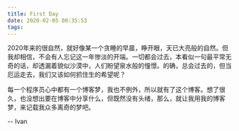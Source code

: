 ```yaml
---
title: First Day
date: 2020-02-05 00:35:53
tags: 
---
```


2020年来的很自然，就好像某一个贪睡的早晨，睁开眼，天已大亮般的自然。但我却相信，不会有人忘记这一年惨淡的开端。一切都会过去，本看似一句最平常无奇的话，却透漏着貌似沙漠中，人们盼望泉水般的憧憬。的确，总会过去的，但当厄运走去，我们又该如何抓住生的希望呢？

每一个程序员心中都有一个博客梦，我也不例外，所以就有了这个博客。想了很久，也没想出要在博客中分享什么，但既然没有头绪，那么，就让我用我的博客梦，来记载我众多离奇的梦吧。

-- Ivan
